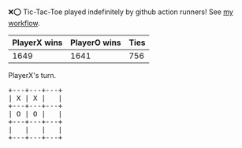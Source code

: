 :x::o: Tic-Tac-Toe played indefinitely by github action runners! See [my workflow](.github/workflows/play.yaml).

|PlayerX wins|PlayerO wins|Ties|
|-|-|-|
|1649|1641|756|

PlayerX's turn.

<pre>
+---+---+---+
| X | X |   |
+---+---+---+
| O | O |   |
+---+---+---+
|   |   |   |
+---+---+---+
</pre>